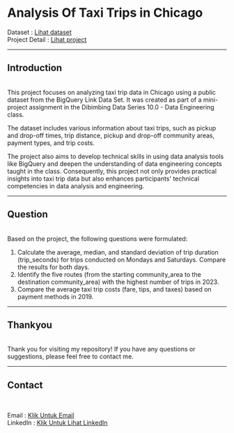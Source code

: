 # Analysis Of Taxi Trips in Chicago

Dataset : [Lihat dataset](https://console.cloud.google.com/marketplace/product/city-of-chicago-public-data/chicago-taxi-trips?project=onyx-sequencer-424113-i3)<br>
Project Detail : [Lihat project](https://github.com/Alma115/Analysis-of-Taxi-Trips-in-Chicago/blob/main/Analysis%20of%20taxi%20trips%20in%20chicago.pdf)<br>

---
## Introduction
<br>
This project focuses on analyzing taxi trip data in Chicago using a public dataset from the BigQuery Link Data Set. It was created as part of a mini-project assignment in the Dibimbing Data Series 10.0 - Data Engineering class.

The dataset includes various information about taxi trips, such as pickup and drop-off times, trip distance, pickup and drop-off community areas, payment types, and trip costs.

The project also aims to develop technical skills in using data analysis tools like BigQuery and deepen the understanding of data engineering concepts taught in the class. Consequently, this project not only provides practical insights into taxi trip data but also enhances participants' technical competencies in data analysis and engineering.

---
## Question
<br>
Based on the project, the following questions were formulated: <br>

1. Calculate the average, median, and standard deviation of trip duration (trip_seconds) for trips conducted on Mondays and Saturdays. Compare the results for both days.<br>
2. Identify the five routes (from the starting community_area to the destination community_area) with the highest number of trips in 2023. <br>
3. Compare the average taxi trip costs (fare, tips, and taxes) based on payment methods in 2019. <br>

---
## Thankyou
<br>
Thank you for visiting my repository! If you have any questions or suggestions, please feel free to contact me.

---
## Contact
<br>

Email : [Klik Untuk Email](https://mail.google.com/mail/u/0/?tab=rm&ogbl#inbox?compose=CllgCJfnbBsFSfmwMhcPGsBLnvlqTsxdqkZzQHJLGLDljZnFTnvnQCRTDKCQVFTZBtWsjvhWSNV)<br>
LinkedIn : [Klik Untuk Lihat LinkedIn](https://www.linkedin.com/in/al-maidah-/)<br>
